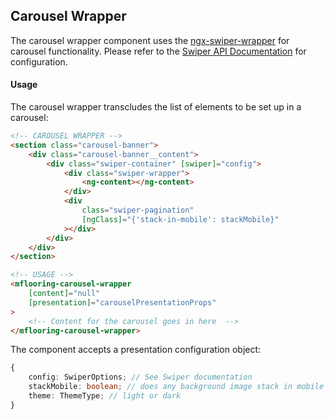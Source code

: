 ## Carousel Wrapper

The carousel wrapper component uses the [ngx-swiper-wrapper](https://www.npmjs.com/package/ngx-swiper-wrapper) for carousel functionality.
Please refer to the [Swiper API Documentation](https://swiperjs.com/api/) for configuration.

#### Usage

The carousel wrapper transcludes the list of elements to be set up in a
carousel:

```html
<!-- CAROUSEL WRAPPER -->
<section class="carousel-banner">
	<div class="carousel-banner__content">
		<div class="swiper-container" [swiper]="config">
			<div class="swiper-wrapper">
				<ng-content></ng-content>
			</div>
			<div
				class="swiper-pagination"
				[ngClass]="{'stack-in-mobile': stackMobile}"
			></div>
		</div>
	</div>
</section>

<!-- USAGE -->
<mflooring-carousel-wrapper
	[content]="null"
	[presentation]="carouselPresentationProps"
>
	<!-- Content for the carousel goes in here  -->
</mflooring-carousel-wrapper>
```

The component accepts a presentation configuration object:

```typescript
{
	config: SwiperOptions; // See Swiper documentation
	stackMobile: boolean; // does any background image stack in mobile
	theme: ThemeType; // light or dark
}
```
